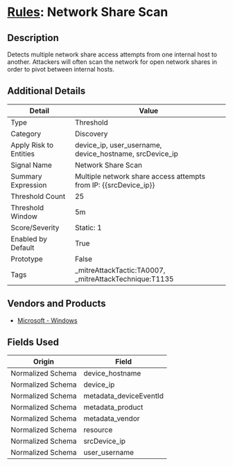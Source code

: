 # [Rules](README.md): Network Share Scan

## Description
Detects multiple network share access attempts from one internal host to another. Attackers will often scan the network for open network shares in order to pivot between internal hosts.

## Additional Details
|Detail|Value|
|----|----|
|Type|Threshold|
|Category|Discovery|
|Apply Risk to Entities|device_ip, user_username, device_hostname, srcDevice_ip|
|Signal Name|Network Share Scan|
|Summary Expression|Multiple network share access attempts from IP: {{srcDevice_ip}}|
|Threshold Count|25|
|Threshold Window|5m|
|Score/Severity|Static: 1|
|Enabled by Default|True|
|Prototype|False|
|Tags|_mitreAttackTactic:TA0007, _mitreAttackTechnique:T1135|
## Vendors and Products
- [Microsoft - Windows](../products/1ff7546c-cb36-4a24-87f7-89d2cecc5761.md)


## Fields Used

|Origin|Field|
|----|----|
|Normalized Schema|device_hostname|
|Normalized Schema|device_ip|
|Normalized Schema|metadata_deviceEventId|
|Normalized Schema|metadata_product|
|Normalized Schema|metadata_vendor|
|Normalized Schema|resource|
|Normalized Schema|srcDevice_ip|
|Normalized Schema|user_username|


